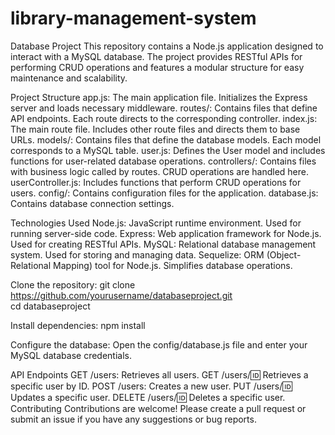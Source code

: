﻿# library-management-system

Database Project
This repository contains a Node.js application designed to interact with a MySQL database. The project provides RESTful APIs for performing CRUD operations and features a modular structure for easy maintenance and scalability.

Project Structure
app.js: The main application file. Initializes the Express server and loads necessary middleware.
routes/: Contains files that define API endpoints. Each route directs to the corresponding controller.
index.js: The main route file. Includes other route files and directs them to base URLs.
models/: Contains files that define the database models. Each model corresponds to a MySQL table.
user.js: Defines the User model and includes functions for user-related database operations.
controllers/: Contains files with business logic called by routes. CRUD operations are handled here.
userController.js: Includes functions that perform CRUD operations for users.
config/: Contains configuration files for the application.
database.js: Contains database connection settings.
   
   
   
Technologies Used
Node.js: JavaScript runtime environment. Used for running server-side code.
Express: Web application framework for Node.js. Used for creating RESTful APIs.
MySQL: Relational database management system. Used for storing and managing data.
Sequelize: ORM (Object-Relational Mapping) tool for Node.js. Simplifies database operations.

Clone the repository:
          git clone https://github.com/yourusername/databaseproject.git  
           cd databaseproject
       
Install dependencies:
         npm install

Configure the database:
         Open the config/database.js file and enter your MySQL database credentials.




API Endpoints
GET /users: Retrieves all users.
GET /users/:id: Retrieves a specific user by ID.
POST /users: Creates a new user.
PUT /users/:id: Updates a specific user.
DELETE /users/:id: Deletes a specific user.
Contributing
Contributions are welcome! Please create a pull request or submit an issue if you have any suggestions or bug reports.
